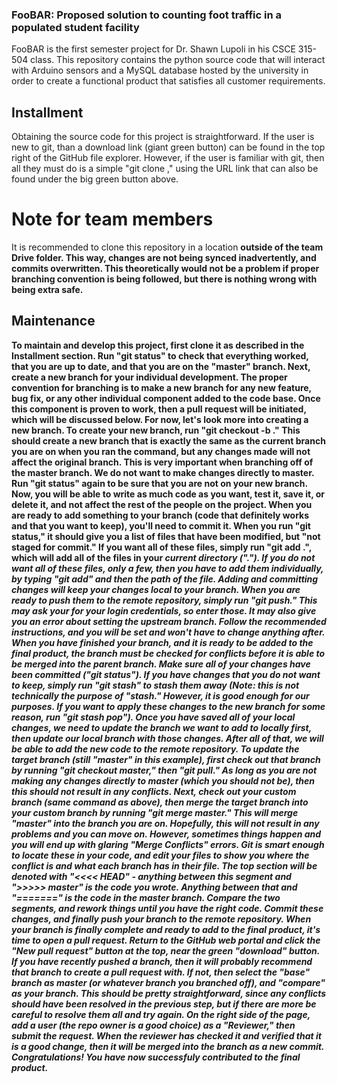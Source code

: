 ### FooBAR: Proposed solution to counting foot traffic in a populated student facility

FooBAR is the first semester project for Dr. Shawn Lupoli in his CSCE 315-504 class. This repository contains the python source code that will interact with Arduino sensors and a MySQL database hosted by the university in order to create a functional product that satisfies all customer requirements.

## Installment
Obtaining the source code for this project is straightforward. If the user is new to git, than a download link (giant green button) can be found in the top right of the GitHub file explorer. However, if the user is familiar with git, then all they must do is a simple "git clone <URL>," using the URL link that can also be found under the big green button above.

# Note for team members
It is recommended to clone this repository in a location <b>outside<b> of the team Drive folder. This way, changes are not being synced inadvertently, and commits overwritten. This theoretically would not be a problem if proper branching convention is being followed, but there is nothing wrong with being extra safe.

## Maintenance
To maintain and develop this project, first clone it as described in the Installment section. Run "git status" to check that everything worked, that you are up to date, and that you are on the "master" branch.
Next, create a new branch for your individual development. The proper convention for branching is to make a new branch for any new feature, bug fix, or any other individual component added to the code base. Once this component is proven to work, then a <b>pull request<b> will be initiated, which will be discussed below. For now, let's look more into creating a new branch.
To create your new branch, run "git checkout -b <your branch name>." This should create a new branch that is exactly the same as the current branch you are on when you ran the command, but any changes made will not affect the original branch. <b> This is very important when branching off of the master branch. We do not want to make changes directly to master. <b> Run "git status" again to be sure that you are not on your new branch. Now, you will be able to write as much code as you want, test it, save it, or delete it, and not affect the rest of the people on the project.
When you are ready to add something to your branch (code that definitely works and that you want to keep), you'll need to commit it. When you run "git status," it should give you a list of files that have been modified, but "not staged for commit." If you want all of these files, simply run "git add .", which will add all of the files in your <i>current directory<i> ("."). If you do <b>not<b> want all of these files, only a few, then you have to add them individually, by typing "git add" and then the path of the file.
Adding and committing changes will keep your changes local to your branch. When you are ready to push them to the remote repository, simply run "git push." This may ask your for your login credentials, so enter those. It may also give you an error about setting the upstream branch. Follow the recommended instructions, and you will be set and won't have to change anything after.
When you have finished your branch, and it is ready to be added to the final product, the branch must be checked for conflicts before it is able to be merged into the parent branch. Make sure all of your changes have been committed ("git status"). If you have changes that you do not want to keep, simply run "git stash" to stash them away (Note: this is not technically the purpose of "stash." However, it is good enough for our purposes. If you want to apply these changes to the new branch for some reason, run "git stash pop"). Once you have saved all of your local changes, we need to update the branch we want to add to locally first, then update our local branch with those changes. After all of that, we will be able to add the new code to the remote repository.
To update the target branch (still "master" in this example), first check out that branch by running "git checkout master," then "git pull." As long as you are not making any changes directly to master (which you should not be), then this should not result in any conflicts. Next, check out your custom branch (same command as above), then merge the target branch into your custom branch by running "git merge master." This will merge "master" <i>into<i> the branch you are on.
Hopefully, this will not result in any problems and you can move on. However, sometimes things happen and you will end up with glaring "Merge Conflicts" errors. Git is smart enough to locate these in your code, and edit your files to show you where the conflict is and what each branch has in their file. The top section will be denoted with "<<<< HEAD" - anything between this segment and ">>>>> master" is the code you wrote. Anything between that and "=======" is the code in the master branch. Compare the two segments, and rework things until you have the right code. Commit these changes, and finally push your branch to the remote repository.
When your branch is finally complete and ready to add to the final product, it's time to open a <i>pull request<i>. Return to the GitHub web portal and click the "New pull request" button at the top, near the green "download" button. If you have recently pushed a branch, then it will probably recommend that branch to create a pull request with. If not, then select the "base" branch as master (or whatever branch you branched off), and "compare" as your branch. This should be pretty straightforward, since any conflicts should have been resolved in the previous step, but if there are more be careful to resolve them all and try again. On the right side of the page, add a user (the repo owner is a good choice) as a "Reviewer," then submit the request. When the reviewer has checked it and verified that it is a good change, then it will be merged into the branch as a new commit. Congratulations! You have now successfuly contributed to the final product.
